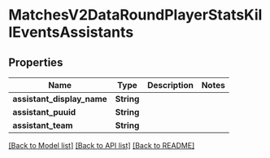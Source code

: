# MatchesV2DataRoundPlayerStatsKillEventsAssistants

## Properties

Name | Type | Description | Notes
------------ | ------------- | ------------- | -------------
**assistant_display_name** | **String** |  | 
**assistant_puuid** | **String** |  | 
**assistant_team** | **String** |  | 

[[Back to Model list]](../README.md#documentation-for-models) [[Back to API list]](../README.md#documentation-for-api-endpoints) [[Back to README]](../README.md)


